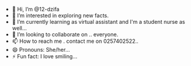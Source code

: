 - 👋 Hi, I’m @12-dzifa
- 👀 I’m interested in exploring new facts.
- 🌱 I’m currently learning as virtual assistant and I'm a student nurse as well...
- 💞️ I’m looking to collaborate on .. everyone.
- 📫 How to reach me . contact me on 0257402522..
- 😄 Pronouns: She/her...
- ⚡ Fun fact: I love smiling...

<!---
12-dzifa/12-dzifa is a ✨ special ✨ repository because its `README.md` (this file) appears on your GitHub profile.
You can click the Preview link to take a look at your changes.
--->
